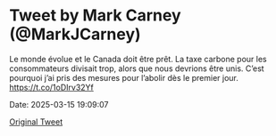 # Tweet by Mark Carney (@MarkJCarney)

Le monde évolue et le Canada doit être prêt. La taxe carbone pour les consommateurs divisait trop, alors que nous devrions être unis. C’est pourquoi j’ai pris des mesures pour l’abolir dès le premier jour. https://t.co/1oDIrv32Yf

Date: 2025-03-15 19:09:07

[Original Tweet](https://x.com/MarkJCarney/status/1900987641761304790)

